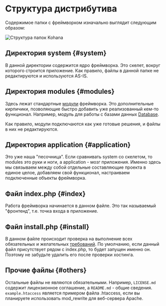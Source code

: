 # Структура дистрибутива

Содержимое папки с фреймворком изначально выглядит следующим образом:

![Структура папок Kohana](intro/folders.png)

## Директория system {#system}

В данной директории содержится ядро фреймворка. Это скелет, вокруг которого строится приложение. Как правило, файлы в
 данной папке не редактируются и используются AS-IS.

## Директория modules {#modules}

Здесь лежат стандартные [модули](intro/modules) фреймворка. Это дополнительные кирпичики, позволяющие быстро добавить уже
реализованный кем-то функционал. Например, модуль для работы с базами данных [Database](database).

Как правило, модули подключаются как уже готовые решения, и файлы в них не редактируются.

## Директория application {#application}

Это уже наша "песочница". Если сравнивать system со скелетом, то modules это руки и ноги, а application - мозг приложения.
 Именно здесь мы связываем между собой отдельные составляющие проекта в единое целое, добавляем свой функционал, настраиваем
 подключенные объекты фреймворка.

## Файл index.php {#index}

Работа фреймворка начинается в данном файле. Это так называемый "фронтенд", т.е. точка входа в приложение.

## Файл install.php {#install}

В данном файле происходит проверка на выполнение всех обязательных и желательных [требований](intro/requirements). По
 умолчанию, если данный файл присутствует рядом с index.php, то будет запущен именно он. Поэтому не забудьте удалить его
 после проверки хостинга.

## Прочие файлы {#others}

Остальные файлы не являются обязательными. Например, `LICENSE.md` содержит лицензионное соглашение, а `README.md` - общие
 сведения. `example.htaccess` является примером файла .htaccess, если вы планируете использовать mod_rewrite для веб-сервера
 Apache.